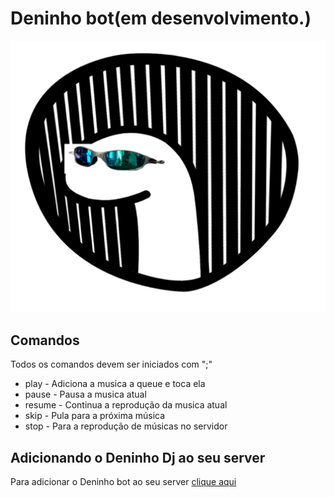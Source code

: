# Deninho bot(em desenvolvimento.)
<center>
<img src="./images/deninho-dj.png" />
</center>

## Comandos

Todos os comandos devem ser iniciados com ";"

* play <musica>- Adiciona a musica a queue e toca ela
* pause - Pausa a musica atual
* resume - Continua a reprodução da musica atual
* skip - Pula para a próxima música
* stop - Para a reprodução de músicas no servidor

## Adicionando o Deninho Dj ao seu server
Para adicionar o Deninho bot ao seu server [clique aqui](https://discord.com/api/oauth2/authorize?client_id=770292054231351296&permissions=8&scope=bot)
